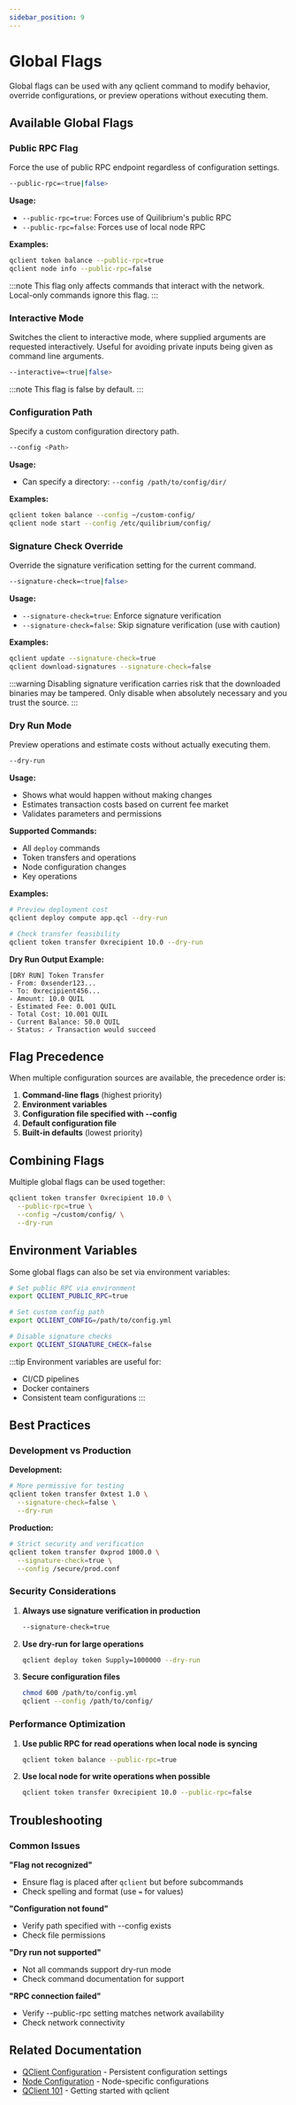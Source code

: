 ```yaml
---
sidebar_position: 9
---
```


# Global Flags

Global flags can be used with any qclient command to modify behavior, override configurations, or preview operations without executing them.

## Available Global Flags

### Public RPC Flag

Force the use of public RPC endpoint regardless of configuration settings.

```bash
--public-rpc=<true|false>
```

**Usage:**
- `--public-rpc=true`: Forces use of Quilibrium's public RPC
- `--public-rpc=false`: Forces use of local node RPC

**Examples:**
```bash
qclient token balance --public-rpc=true
qclient node info --public-rpc=false
```

:::note
This flag only affects commands that interact with the network.
Local-only commands ignore this flag.
:::

### Interactive Mode

Switches the client to interactive mode, where supplied arguments are requested interactively. Useful for avoiding private inputs being given as command line arguments.

```bash
--interactive=<true|false>
```

:::note
This flag is false by default.
:::

### Configuration Path

Specify a custom configuration directory path.

```bash
--config <Path>
```

**Usage:**
- Can specify a directory: `--config /path/to/config/dir/`

**Examples:**
```bash
qclient token balance --config ~/custom-config/
qclient node start --config /etc/quilibrium/config/
```

### Signature Check Override

Override the signature verification setting for the current command.

```bash
--signature-check=<true|false>
```

**Usage:**
- `--signature-check=true`: Enforce signature verification
- `--signature-check=false`: Skip signature verification (use with caution)

**Examples:**
```bash
qclient update --signature-check=true
qclient download-signatures --signature-check=false
```

:::warning
Disabling signature verification carries risk that the downloaded binaries may be tampered.
Only disable when absolutely necessary and you trust the source.
:::

### Dry Run Mode

Preview operations and estimate costs without actually executing them.

```bash
--dry-run
```

**Usage:**
- Shows what would happen without making changes
- Estimates transaction costs based on current fee market
- Validates parameters and permissions

**Supported Commands:**
- All `deploy` commands
- Token transfers and operations
- Node configuration changes
- Key operations

**Examples:**
```bash
# Preview deployment cost
qclient deploy compute app.qcl --dry-run

# Check transfer feasibility
qclient token transfer 0xrecipient 10.0 --dry-run
```

**Dry Run Output Example:**
```
[DRY RUN] Token Transfer
- From: 0xsender123...
- To: 0xrecipient456...
- Amount: 10.0 QUIL
- Estimated Fee: 0.001 QUIL
- Total Cost: 10.001 QUIL
- Current Balance: 50.0 QUIL
- Status: ✓ Transaction would succeed
```

## Flag Precedence

When multiple configuration sources are available, the precedence order is:

1. **Command-line flags** (highest priority)
2. **Environment variables**
3. **Configuration file specified with --config**
4. **Default configuration file**
5. **Built-in defaults** (lowest priority)

## Combining Flags

Multiple global flags can be used together:

```bash
qclient token transfer 0xrecipient 10.0 \
  --public-rpc=true \
  --config ~/custom/config/ \
  --dry-run
```

## Environment Variables

Some global flags can also be set via environment variables:

```bash
# Set public RPC via environment
export QCLIENT_PUBLIC_RPC=true

# Set custom config path
export QCLIENT_CONFIG=/path/to/config.yml

# Disable signature checks
export QCLIENT_SIGNATURE_CHECK=false
```

:::tip
Environment variables are useful for:
- CI/CD pipelines
- Docker containers
- Consistent team configurations
:::

## Best Practices

### Development vs Production

**Development:**
```bash
# More permissive for testing
qclient token transfer 0xtest 1.0 \
  --signature-check=false \
  --dry-run
```

**Production:**
```bash
# Strict security and verification
qclient token transfer 0xprod 1000.0 \
  --signature-check=true \
  --config /secure/prod.conf
```

### Security Considerations

1. **Always use signature verification in production**
   ```bash
   --signature-check=true
   ```

2. **Use dry-run for large operations**
   ```bash
   qclient deploy token Supply=1000000 --dry-run
   ```

3. **Secure configuration files**
   ```bash
   chmod 600 /path/to/config.yml
   qclient --config /path/to/config/
   ```

### Performance Optimization

1. **Use public RPC for read operations when local node is syncing**
   ```bash
   qclient token balance --public-rpc=true
   ```

2. **Use local node for write operations when possible**
   ```bash
   qclient token transfer 0xrecipient 10.0 --public-rpc=false
   ```

## Troubleshooting

### Common Issues

**"Flag not recognized"**
- Ensure flag is placed after `qclient` but before subcommands
- Check spelling and format (use `=` for values)

**"Configuration not found"**
- Verify path specified with --config exists
- Check file permissions

**"Dry run not supported"**
- Not all commands support dry-run mode
- Check command documentation for support

**"RPC connection failed"**
- Verify --public-rpc setting matches network availability
- Check network connectivity

## Related Documentation

- [QClient Configuration](/docs/run-node/qclient/commands/qclient-config) - Persistent configuration settings
- [Node Configuration](/docs/run-node/qclient/commands/node) - Node-specific configurations
- [QClient 101](/docs/run-node/qclient/qclient-101) - Getting started with qclient